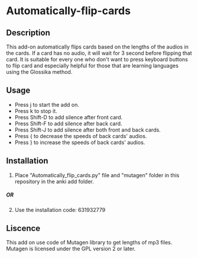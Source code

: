 # Automatically-flip-cards
## Description
This add-on automatically flips cards based on the lengths of the audios in the cards. If a card has no audio, it will wait for 3 second before flipping that card. It is suitable for every one who don't want to press keyboard buttons to flip card and especially helpful for those that are learning languages using the Glossika method.
## Usage
* Press j to start the add on.
* Press k to stop it.
* Press Shift-D to add silence after front card.
* Press Shift-F to add silence after back card.
* Press Shift-J to add silence after both front and back cards.
* Press { to decrease the speeds of back cards' audios.
* Press } to increase the speeds of back cards' audios.
## Installation
1. Place "Automatically_flip_cards.py" file and "mutagen" folder in this repository in the anki add folder.
##### OR
2. Use the installation code: 631932779
## Liscence 
This add on use code of Mutagen library to get lengths of mp3 files. Mutagen is licensed under the GPL version 2 or later.
